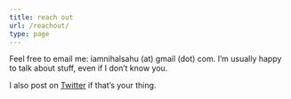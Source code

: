 ```yaml
---
title: reach out
url: /reachout/
type: page
---
```


Feel free to email me: iamnihalsahu (at) gmail (dot) com. I’m usually happy to talk about stuff, even if I don’t know you. 

I also post on <a href="https://twitter.com/annihalated">Twitter</a> if that’s your thing.

